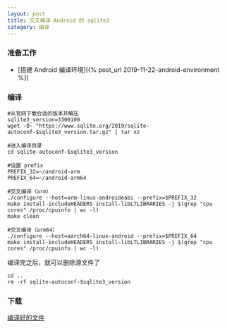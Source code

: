 ```yaml
---
layout: post
title: 交叉编译 Android 的 sqlite3
category: 编译
---
```


### 准备工作
- [搭建 Android 编译环境]({% post_url 2019-11-22-android-environment %})

### 编译
```shell
#从官网下载合适的版本并解压
sqlite3_version=3300100
wget -O- "https://www.sqlite.org/2019/sqlite-autoconf-$sqlite3_version.tar.gz" | tar xz

#进入编译目录
cd sqlite-autoconf-$sqlite3_version

#设置 prefix
PREFIX_32=~/android-arm
PREFIX_64=~/android-arm64

#交叉编译（arm）
./configure --host=arm-linux-androideabi --prefix=$PREFIX_32
make install-includeHEADERS install-libLTLIBRARIES -j $(grep "cpu cores" /proc/cpuinfo | wc -l)
make clean

#交叉编译（arm64）
./configure --host=aarch64-linux-android --prefix=$PREFIX_64
make install-includeHEADERS install-libLTLIBRARIES -j $(grep "cpu cores" /proc/cpuinfo | wc -l)
```

编译完之后，就可以删除源文件了
```shell
cd ..
rm -rf sqlite-autoconf-$sqlite3_version
```

### 下载
[编译好的文件](/assets/android-sqlite3.tgz)
